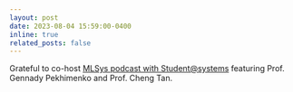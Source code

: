 ```yaml
---
layout: post
date: 2023-08-04 15:59:00-0400
inline: true
related_posts: false
---
```


Grateful to co-host [MLSys podcast with Student@systems](https://youtu.be/kmp7_2Ejv0A?t=143) featuring Prof. Gennady Pekhimenko and Prof. Cheng Tan.


